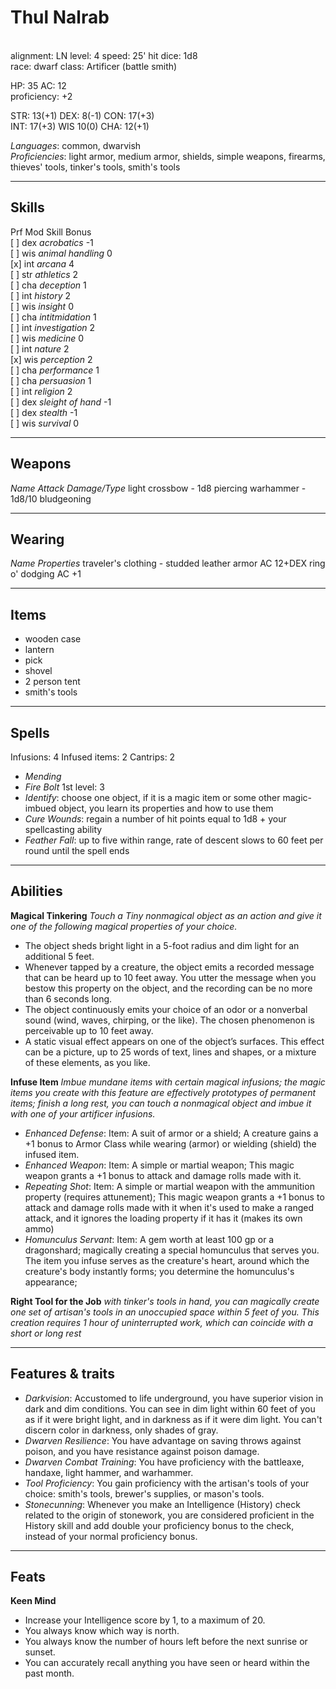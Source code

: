 # Thul Nalrab
<br>
alignment: LN	level: 4	speed: 25'	hit dice: 1d8 <br>
race: dwarf		class: Artificer (battle smith)

HP: 35	AC: 12 <br>
proficiency: +2

STR: 13(+1)		DEX: 8(-1)	CON: 17(+3) <br>
INT: 17(+3)		WIS 10(0)	CHA: 12(+1)

*Languages*: common, dwarvish <br>
*Proficiencies*: light armor, medium armor, shields, simple weapons, firearms, thieves' tools, tinker's tools, smith's tools

---
## Skills
Prf	Mod	Skill 				Bonus	<br>
[ ]	dex	*acrobatics*		-1		<br>
[ ]	wis	*animal handling*	0		<br>
[x]	int	*arcana*			4		<br>
[ ]	str	*athletics*			2		<br>
[ ]	cha	*deception*			1 		<br>
[ ]	int	*history*			2 		<br>
[ ]	wis	*insight*			0 		<br>
[ ]	cha	*intitmidation*		1 		<br>
[ ]	int	*investigation*		2 		<br>
[ ]	wis	*medicine*			0 		<br>
[ ]	int	*nature*			2 		<br>
[x]	wis	*perception*		2 		<br>
[ ]	cha	*performance*		1 		<br>
[ ]	cha	*persuasion*		1 		<br>
[ ]	int	*religion*			2 		<br>
[ ]	dex	*sleight of hand*	-1 		<br>
[ ]	dex	*stealth*			-1 		<br>
[ ]	wis	*survival*			0 		<br>

---
## Weapons
*Name*			*Attack*	*Damage/Type*
light crossbow	-			1d8 piercing
warhammer		-			1d8/10 bludgeoning

---
## Wearing
*Name*						*Properties*
traveler's clothing			-
studded leather armor		AC 12+DEX
ring o' dodging				AC +1

---
## Items
- wooden case
- lantern
- pick
- shovel
- 2 person tent
- smith's tools

---
## Spells
Infusions: 4
Infused items: 2
Cantrips: 2
- *Mending*
- *Fire Bolt*
1st level: 3
- *Identify*: choose one object, if it is a magic item or some other magic-imbued object, you learn its properties and how to use them
- *Cure Wounds*: regain a number of hit points equal to 1d8 + your spellcasting ability
- *Feather Fall*: up to five within range, rate of descent slows to 60 feet per round until the spell ends

---
## Abilities
**Magical Tinkering**
*Touch a Tiny nonmagical object as an action and give it one of the following magical properties of your choice.*
- The object sheds bright light in a 5-foot radius and dim light for an additional 5 feet.
- Whenever tapped by a creature, the object emits a recorded message that can be heard up to 10 feet away. You utter the message when you bestow this property on the object, and the recording can be no more than 6 seconds long.
- The object continuously emits your choice of an odor or a nonverbal sound (wind, waves, chirping, or the like). The chosen phenomenon is perceivable up to 10 feet away.
- A static visual effect appears on one of the object’s surfaces. This effect can be a picture, up to 25 words of text, lines and shapes, or a mixture of these elements, as you like.

**Infuse Item**
*Imbue mundane items with certain magical infusions; the magic items you create with this feature are effectively prototypes of permanent items; finish a long rest, you can touch a nonmagical object and imbue it with one of your artificer infusions.*
- *Enhanced Defense*: Item: A suit of armor or a shield; A creature gains a +1 bonus to Armor Class while wearing (armor) or wielding (shield) the infused item.
- *Enhanced Weapon*: Item: A simple or martial weapon; This magic weapon grants a +1 bonus to attack and damage rolls made with it.
- *Repeating Shot*: Item: A simple or martial weapon with the ammunition property (requires attunement); This magic weapon grants a +1 bonus to attack and damage rolls made with it when it's used to make a ranged attack, and it ignores the loading property if it has it (makes its own ammo)
- *Homunculus Servant*: Item: A gem worth at least 100 gp or a dragonshard; magically creating a special homunculus that serves you. The item you infuse serves as the creature's heart, around which the creature's body instantly forms; you determine the homunculus's appearance;

**Right Tool for the Job**
*with tinker's tools in hand, you can magically create one set of artisan's tools in an unoccupied space within 5 feet of you. This creation requires 1 hour of uninterrupted work, which can coincide with a short or long rest*

---
## Features & traits
- *Darkvision*: Accustomed to life underground, you have superior vision in dark and dim conditions. You can see in dim light within 60 feet of you as if it were bright light, and in darkness as if it were dim light. You can't discern color in darkness, only shades of gray.
- *Dwarven Resilience*: You have advantage on saving throws against poison, and you have resistance against poison damage.
- *Dwarven Combat Training*: You have proficiency with the battleaxe, handaxe, light hammer, and warhammer.
- *Tool Proficiency*: You gain proficiency with the artisan's tools of your choice: smith's tools, brewer's supplies, or mason's tools.
- *Stonecunning*: Whenever you make an Intelligence (History) check related to the origin of stonework, you are considered proficient in the History skill and add double your proficiency bonus to the check, instead of your normal proficiency bonus.

---
## Feats
**Keen Mind**
- Increase your Intelligence score by 1, to a maximum of 20.
- You always know which way is north.
- You always know the number of hours left before the next sunrise or sunset.
- You can accurately recall anything you have seen or heard within the past month.
